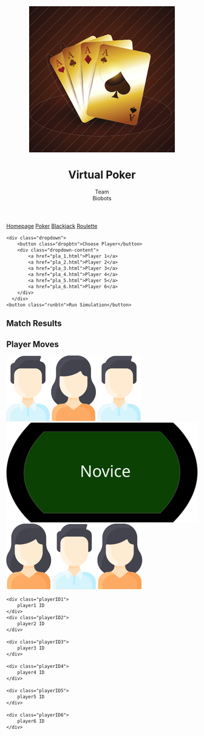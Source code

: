 <!DOCTYPE html>
<html lang="en">
<head>
    <meta charset="UTF-8">
    <link rel="stylesheet" href="css/styles.css">
    <title>Player 1 View</title>
</head>
<body>
<header>
    <img src="images/Logo.svg" alt="Logo">
    <h1>Virtual Poker</h1>
    <p>Team<br>Biobots</p>
</header>

<nav class="topnav">
    <a class="active" href="Casino_Homepage.html">Homepage</a>
    <a href="Poker.html">Poker</a>
    <a href="">Blackjack</a>
    <a href="">Roulette</a>

    <div class="dropdown">
        <button class="dropbtn">Choose Player</button>
        <div class="dropdown-content">
            <a href="pla_1.html">Player 1</a>
            <a href="pla_2.html">Player 2</a>
            <a href="pla_3.html">Player 3</a>
            <a href="pla_4.html">Player 4</a>
            <a href="pla_5.html">Player 5</a>
            <a href="pla_6.html">Player 6</a>
        </div>
      </div>
    <button class="runbtn">Run Simulation</button>
</nav>

<aside class="dialogue1">
    <div>
        <h2>Match Results</h2>
        <!-- <p>Match 1:</p>
        <p>Match 2:</p>
        <p>Match 3:</p>
        <p>Match 4:</p>
        <p>Match 5:</p>
        <p>Result:</p> -->
    </div>
</aside>
<aside class="dialogue2">
    <div>
        <h2>Player Moves</h2>
        <!-- <p> <img src="images/nov.svg" alt="">Novice</p>
        <p><img src="images/ama.svg" alt="">Amateur</p>
        <p><img src="images/ski.svg" alt="">Skilled</p>
        <p><img src="images/pro.svg" alt="">Pro</p>
        <p><img src="images/eli.svg" alt="">Elite</p> -->
   </div>
</aside>

<img class="player1" src="images/man.svg" alt="Player 1">
<img class="player2" src="images/woman.svg" alt="Player 2">
<img class="player3" src="images/man.svg" alt="Player 3">
<section>
 <img src="images/sim1.svg" alt="Table">
</section>
<img class="player4" src="images/woman.svg" alt="Player 4">
<img class="player5" src="images/man.svg" alt="Player 5">
<img class="player6" src="images/woman.svg" alt="Player 6">





<!-- Attempting to make dynamic textbox using data from json file -->

<script type="text/javascript" src="http://ajax.googleapis.com/ajax/libs/jquery/1.6.2/jquery.min.js"> </script>



<script type="text/javascript" src="js/Poker1.json"></script>

<!-- <script type="text/javascript" >
    function load() {
        var ids = JSON.parse(data);

        var div = document.getElementById('data');

        for(var i = 0;i < mydata.length; i++)
        {
            div.innerHTML = div.innerHTML + "<p class='inner' id="+i+">"+ ids[i].Player_ID +"</p>" + "<br>";
        }
    }
</script> -->


<div class="playerIDs">

   
    <div class="playerID1">
        player1 ID
    </div>
    <div class="playerID2">
        player2 ID
    </div>

    <div class="playerID3">
        player3 ID
    </div>

    <div class="playerID4">
        player4 ID
    </div>

    <div class="playerID5">
        player5 ID
    </div>

    <div class="playerID6">
        player6 ID
    </div>

</div>



</body>